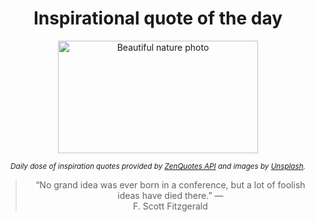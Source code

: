 
<div align="center">

# Inspirational quote of the day

<img src="./data/photo.jpeg" alt="Beautiful nature photo" width="320" height="180">

<sub><i>Daily dose of inspiration quotes provided by [ZenQuotes API](https://zenquotes.io/) and images by [Unsplash](https://unsplash.com/).</i></sub>


<blockquote>&ldquo;No grand idea was ever born in a conference, but a lot of foolish ideas have died there.&rdquo; &mdash; <footer>F. Scott Fitzgerald</footer></blockquote>

</div>
